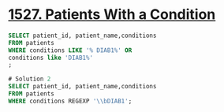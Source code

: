 # [1527. Patients With a Condition](https://leetcode.com/problems/patients-with-a-condition)
```sql
SELECT patient_id, patient_name,conditions
FROM patients
WHERE conditions LIKE '% DIAB1%' OR
conditions like 'DIAB1%'
;

# Solution 2
SELECT patient_id, patient_name,conditions
FROM patients 
WHERE conditions REGEXP '\\bDIAB1';
```
